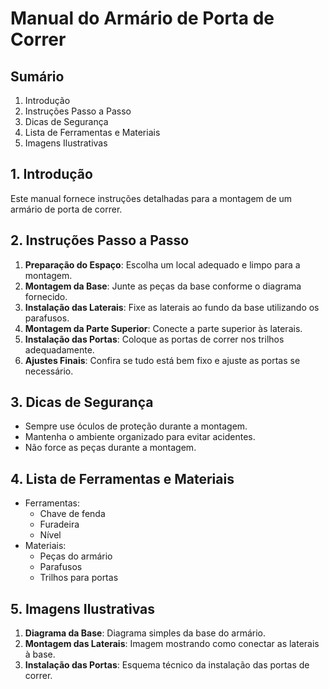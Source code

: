 # Manual do Armário de Porta de Correr

## Sumário
1. Introdução
2. Instruções Passo a Passo
3. Dicas de Segurança
4. Lista de Ferramentas e Materiais
5. Imagens Ilustrativas

## 1. Introdução
Este manual fornece instruções detalhadas para a montagem de um armário de porta de correr.

## 2. Instruções Passo a Passo
1. **Preparação do Espaço**: Escolha um local adequado e limpo para a montagem.
2. **Montagem da Base**: Junte as peças da base conforme o diagrama fornecido.
3. **Instalação das Laterais**: Fixe as laterais ao fundo da base utilizando os parafusos.
4. **Montagem da Parte Superior**: Conecte a parte superior às laterais.
5. **Instalação das Portas**: Coloque as portas de correr nos trilhos adequadamente.
6. **Ajustes Finais**: Confira se tudo está bem fixo e ajuste as portas se necessário.

## 3. Dicas de Segurança
- Sempre use óculos de proteção durante a montagem.
- Mantenha o ambiente organizado para evitar acidentes.
- Não force as peças durante a montagem.

## 4. Lista de Ferramentas e Materiais
- Ferramentas:
  - Chave de fenda
  - Furadeira
  - Nível
- Materiais:
  - Peças do armário
  - Parafusos
  - Trilhos para portas

## 5. Imagens Ilustrativas
1. **Diagrama da Base**: Diagrama simples da base do armário.
2. **Montagem das Laterais**: Imagem mostrando como conectar as laterais à base.
3. **Instalação das Portas**: Esquema técnico da instalação das portas de correr.
